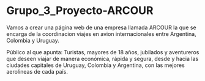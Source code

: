 # Grupo_3_Proyecto-ARCOUR

Vamos a crear una página web de una empresa llamada ARCOUR la que se encarga de la coordinacion viajes en avion internacionales entre Argentina, Colombia y Uruguay.

Público al que apunta: Turistas, mayores de 18 años, jubilados y aventureros que deseen viajar de manera económica, rápida y segura, desde y hacia las ciudades capitales de Uruguay, Colombia y Argentina, con las mejores aerolineas de cada país.
